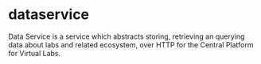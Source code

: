 dataservice
============

Data Service is a service which abstracts storing, retrieving an querying data
about labs and related ecosystem, over HTTP for the Central Platform for Virtual Labs.
